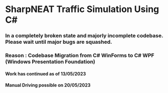 # SharpNEAT Traffic Simulation Using C#
### In a completely broken state and majorly incomplete codebase. Please wait until major bugs are squashed.
### Reason : Codebase Migration from C# WinForms to C# WPF (Windows Presentation Foundation)
#### Work has continued as of 13/05/2023
#### Manual Driving possible on 20/05/2023
